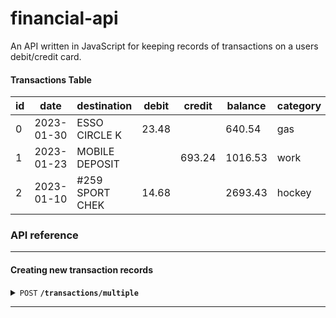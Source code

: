 # financial-api
An API written in JavaScript for keeping records of transactions on a users debit/credit card.

#### Transactions Table

| id | date | destination | debit | credit | balance | category |
| -- | ---- | ----------- | ----- | ------ | ------- | -------- |
0|2023-01-30|ESSO CIRCLE K|23.48||640.54|gas
1|2023-01-23|MOBILE DEPOSIT||693.24|1016.53|work
2|2023-01-10|#259 SPORT CHEK|14.68||2693.43|hockey


### API reference
------------------------------------------------------------------------------------------

#### Creating new transaction records

<details>
 <summary><code>POST</code> <code><b>/transactions/multiple</b></code> </summary>

##### Parameters
<!--
    const {tranDate, dest, debit, credit, balance, category } = tranData;
 -->

> | name | type | data type | description |
> | ---- | ---- | --------- | ----------- |
> | transactions |  required | JSON object | An array of JSON objects representing each transaction to be added to the database |

<!-- [{tranDate: "2023-01-30",destination:"ESSO CIRCLE K",debit:23.48, credit: null, balance: 640.54, category: "gas"},{1|2023-01-23|MOBILE DEPOSIT||693.24|1016.53|work}] -->

##### Responses

> | http code | content-type | response |
> | --------- | ------------ | -------- |
> | `201` | `text/plain;charset=UTF-8` | `Configuration created successfully` |
> | `400` | `application/json` | `{"message":"Bad Request"}` |
> | `500` | `application/json` | `{"error": "Internal Server Error", "message": error }` |

##### Example value for transactions

> ```javascript
> [{
>   // an example debit transaciton
>   tranDate: "2023-01-30",
>   destination: "ESSO CIRCLE K",
>   debit: 60.00,
>   credit: null,
>   balance: 5540.54,
>   category: "gas"
>}, {
>   // an example credit transaciton
>    tranDate: "2023-01-23",
>    destination: "MOBILE DEPOSIT",
>    debit: null,
>    credit: 693.24,
>    balance: 8834.51,
>    category: "work"
>}]
> ```

</details>

------------------------------------------------------------------------------------------

<!-- // TRANSACTION ROUTES

// read operations
router.get('/transactionsType', TransactionController.getTransactionsByType);
router.get('/transactionsSpecificDate', TransactionController.getTransactionsBySpecificDate);
router.get('/transactionsRangeDate', TransactionController.getTransactionsByRangeDate);

// delete operations
router.delete('/transaction/multiple', TransactionController.deleteTransactionMultiple);
 -->